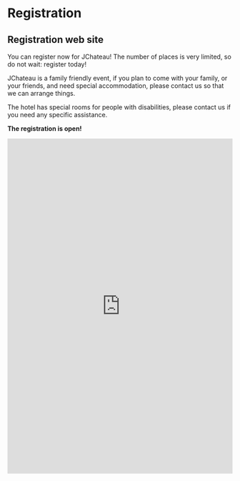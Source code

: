 # Registration

<!-- MACRO{snippet|debug=false|ignoreDownloadError=false|verbatim=false|file=src/site/resources/fragments/breadcrum.snippet.html} -->

## Registration web site

You can register now for JChateau! The number of places is very limited, so do not wait: register today!

JChateau is a family friendly event, if you plan to come with your family, or your friends, and need special accommodation, please contact us so that we can arrange things.

The hotel has special rooms for people with disabilities, please contact us if you need any specific assistance.

__The registration is open!__

<iframe id="haWidget" allowtransparency="true" scrolling="auto" src="https://www.helloasso.com/associations/bjpc/evenements/jchateau-2025/widget" style="width: 100%; height: 750px; border: none;"></iframe>